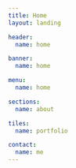 ```yaml
---
title: Home
layout: landing

header:
  name: home

banner:
  name: home

menu:
  name: home

sections:
  name: about

tiles:
  name: portfolio

contact:
  name: me
---
```

